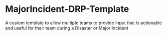 # MajorIncident-DRP-Template
A custom template to allow multiple teams to provide input that is actionable and useful for their team during a Disaster or Major Incident
